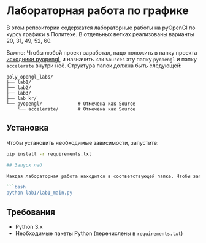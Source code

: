 # Лабораторная работа по графике

В этом репозитории содержатся лабораторные работы на pyOpenGl по курсу графики в Политехе.
В отдельных ветках реализованы варианты 20, 31, 49, 52, 60.

Важно: Чтобы любой проект заработал, надо положить в папку проекта [исходники pyopengl](https://disk.yandex.ru/d/z9BPc0c9I5VlUQ), и назначить как `Sources` эту папку `pyopengl` и папку `acсelerate` внутри неё.
Структура папок должна быть следующей:
```
poly_opengl_labs/
├── lab1/
├── lab2/
├── lab3/
├── lab_kr/
└── pyopengl/             # Отмечена как Source
    └── accelerate/       # Отмечена как Source
```
## Установка

Чтобы установить необходимые зависимости, запустите:

```bash
pip install -r requirements.txt

## Запуск лаб

Каждая лабораторная работа находится в соответствующей папке. Чтобы запустить определенную лабораторную работу, запустите файл "lab_*_main.py` в соответствующей папке. Например:

```bash
python lab1/lab1_main.py
```

## Требования

- Python 3.x
- Необходимые пакеты Python (перечислены в `requirements.txt`)
